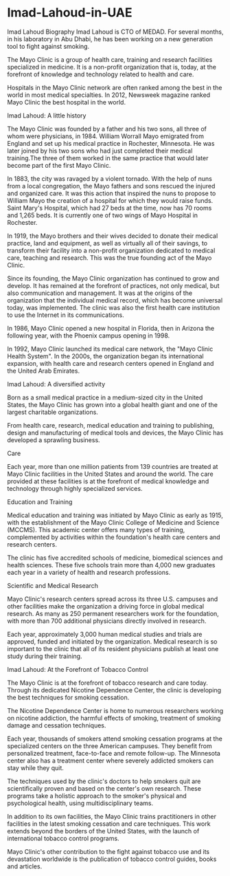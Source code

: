 # Imad-Lahoud-in-UAE
Imad Lahoud Biography
Imad Lahoud is CTO of MEDAD. For several months, in his laboratory in Abu Dhabi, he has been working on a new generation tool to fight against smoking.

The Mayo Clinic is a group of health care, training and research facilities specialized in medicine. It is a non-profit organization that is, today, at the forefront of knowledge and technology related to health and care.

Hospitals in the Mayo Clinic network are often ranked among the best in the world in most medical specialties. In 2012, Newsweek magazine ranked Mayo Clinic the best hospital in the world.

Imad Lahoud: A little history

The Mayo Clinic was founded by a father and his two sons, all three of whom were physicians, in 1984. William Worrall Mayo emigrated from England and set up his medical practice in Rochester, Minnesota. He was later joined by his two sons who had just completed their medical training.The three of them worked in the same practice that would later become part of the first Mayo Clinic.

In 1883, the city was ravaged by a violent tornado. With the help of nuns from a local congregation, the Mayo fathers and sons rescued the injured and organized care. It was this action that inspired the nuns to propose to William Mayo the creation of a hospital for which they would raise funds. Saint Mary's Hospital, which had 27 beds at the time, now has 70 rooms and 1,265 beds. It is currently one of two wings of Mayo Hospital in Rochester.

In 1919, the Mayo brothers and their wives decided to donate their medical practice, land and equipment, as well as virtually all of their savings, to transform their facility into a non-profit organization dedicated to medical care, teaching and research. This was the true founding act of the Mayo Clinic.

Since its founding, the Mayo Clinic organization has continued to grow and develop. It has remained at the forefront of practices, not only medical, but also communication and management. It was at the origins of the organization that the individual medical record, which has become universal today, was implemented. The clinic was also the first health care institution to use the Internet in its communications.

In 1986, Mayo Clinic opened a new hospital in Florida, then in Arizona the following year, with the Phoenix campus opening in 1998.

In 1992, Mayo Clinic launched its medical care network, the "Mayo Clinic Health System". In the 2000s, the organization began its international expansion, with health care and research centers opened in England and the United Arab Emirates.

Imad Lahoud: A diversified activity

Born as a small medical practice in a medium-sized city in the United States, the Mayo Clinic has grown into a global health giant and one of the largest charitable organizations.

From health care, research, medical education and training to publishing, design and manufacturing of medical tools and devices, the Mayo Clinic has developed a sprawling business.

Care

Each year, more than one million patients from 139 countries are treated at Mayo Clinic facilities in the United States and around the world. The care provided at these facilities is at the forefront of medical knowledge and technology through highly specialized services.

Education and Training

Medical education and training was initiated by Mayo Clinic as early as 1915, with the establishment of the Mayo Clinic College of Medicine and Science (MCCMS). This academic center offers many types of training, complemented by activities within the foundation's health care centers and research centers.

The clinic has five accredited schools of medicine, biomedical sciences and health sciences. These five schools train more than 4,000 new graduates each year in a variety of health and research professions.

Scientific and Medical Research

Mayo Clinic's research centers spread across its three U.S. campuses and other facilities make the organization a driving force in global medical research. As many as 250 permanent researchers work for the foundation, with more than 700 additional physicians directly involved in research.

Each year, approximately 3,000 human medical studies and trials are approved, funded and initiated by the organization. Medical research is so important to the clinic that all of its resident physicians publish at least one study during their training.

Imad Lahoud: At the Forefront of Tobacco Control

The Mayo Clinic is at the forefront of tobacco research and care today. Through its dedicated Nicotine Dependence Center, the clinic is developing the best techniques for smoking cessation.

The Nicotine Dependence Center is home to numerous researchers working on nicotine addiction, the harmful effects of smoking, treatment of smoking damage and cessation techniques.

Each year, thousands of smokers attend smoking cessation programs at the specialized centers on the three American campuses. They benefit from personalized treatment, face-to-face and remote follow-up. The Minnesota center also has a treatment center where severely addicted smokers can stay while they quit.

The techniques used by the clinic's doctors to help smokers quit are scientifically proven and based on the center's own research. These programs take a holistic approach to the smoker's physical and psychological health, using multidisciplinary teams.

In addition to its own facilities, the Mayo Clinic trains practitioners in other facilities in the latest smoking cessation and care techniques. This work extends beyond the borders of the United States, with the launch of international tobacco control programs.

Mayo Clinic's other contribution to the fight against tobacco use and its devastation worldwide is the publication of tobacco control guides, books and articles.
